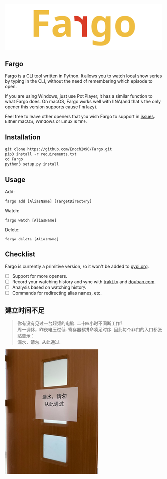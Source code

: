 ![Fargo](resources/Fargo.png)

## Fargo

Fargo is a CLI tool written in Python. It allows you to watch local show series by typing in the CLI, without the need of remembering which episode to open.

If you are using Windows, just use Pot Player, it has a similar function to what Fargo does. On macOS, Fargo works well with IINA(and that's the only opener this version supports cause I'm lazy).

Feel free to leave other openers that you wish Fargo to support in [issues](https://github.com/Enoch2090/Fargo/issues). Either macOS, Windows or Linux is fine. 

## Installation

```shell
git clone https://github.com/Enoch2090/Fargo.git
pip3 install -r requirements.txt
cd Fargo
python3 setup.py install
```

## Usage

Add:

```shell
fargo add [AliasName] [TargetDirectory]
```

Watch:

```shell
fargo watch [AliasName]
```

Delete:

```shell
fargo delete [AliasName]
```

## Checklist

Fargo is currently a primitive version, so it won't be added to [pypi.org](https://pypi.org).

- [ ] Support for more openers.
- [ ] Record your watching history and sync with [trakt.tv](https://trakt.tv) and [douban.com](https://douban.com).
- [ ] Analysis based on watching history.
- [ ] Commands for redirecting alias names, etc.

## 建立时间不足
> 你有没有见过一台超频的电脑. 
> 二十四小时不间断工作?  
> 周一调休，昨夜电压过低. 
> 寄存器都拼命凑足时序. 
> 因此每个非门的入口都张贴告示：  
> 漏水，请勿. 
> 从此通过. 

<img src="resources/noPass.JPG" alt="noPass" style="zoom:50%;" />